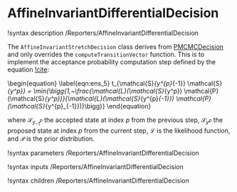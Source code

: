 # AffineInvariantDifferentialDecision

!syntax description /Reporters/AffineInvariantDifferentialDecision

The `AffineInvariantStretchDecision` class derives from [PMCMCDecision](PMCMCDecision.md) and only overrides the `computeTransitionVector` function. This is to implement the acceptance probability computation step defined by the equation [!cite](Braak2006a):

\begin{equation}
    \label{eqn:ens_5}
    t_{\mathcal{S}_{y^{p}_{-1}} \mathcal{S}_{y^p}} = \min{\bigg\{1,~\frac{\mathcal{L}(\mathcal{S}_{y^p}) \mathcal{P}(\mathcal{S}_{y^p})}{\mathcal{L}(\mathcal{S}_{y^{p}_{-1}}) \mathcal{P}(\mathcal{S}_{y^{p}_{-1}})}\bigg\}}
\end{equation}

where $\mathcal{S}_{y^{p}_{-1}}$ the accepted state at index $p$ from the previous step, $\mathcal{S}_{y^{p}}$ the proposed state at index $p$ from the current step, $\mathcal{L}$ is the likelihood function, and $\mathcal{P}$ is the prior distribution.

!syntax parameters /Reporters/AffineInvariantDifferentialDecision

!syntax inputs /Reporters/AffineInvariantDifferentialDecision

!syntax children /Reporters/AffineInvariantDifferentialDecision
